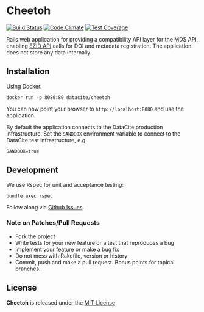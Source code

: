 # Cheetoh

[![Build Status](https://travis-ci.org/datacite/cheetoh.svg?branch=test)](https://travis-ci.org/datacite/cheetoh)
[![Code Climate](https://codeclimate.com/github/datacite/cheetoh/badges/gpa.svg)](https://codeclimate.com/github/datacite/cheetoh)
[![Test Coverage](https://codeclimate.com/github/datacite/cheetoh/badges/coverage.svg)](https://codeclimate.com/github/datacite/cheetoh/coverage)

Rails web application for providing a compatibility API layer for the MDS API,
enabling [EZID API](https://ezid.cdlib.org/doc/apidoc.html) calls for DOI and
metadata registration. The application does not store any data internally.

## Installation

Using Docker.

```
docker run -p 8080:80 datacite/cheetoh
```

You can now point your browser to `http://localhost:8080` and use the application.

By default the application connects to the DataCite production infrastructure.
Set the `SANDBOX` environment variable to connect to the DataCite test
infrastructure, e.g.

```
SANDBOX=true
```

## Development

We use Rspec for unit and acceptance testing:

```
bundle exec rspec
```

Follow along via [Github Issues](https://github.com/datacite/cheetoh/issues).

### Note on Patches/Pull Requests

* Fork the project
* Write tests for your new feature or a test that reproduces a bug
* Implement your feature or make a bug fix
* Do not mess with Rakefile, version or history
* Commit, push and make a pull request. Bonus points for topical branches.

## License
**Cheetoh** is released under the [MIT License](https://github.com/datacite/cheetoh/blob/master/LICENSE).
